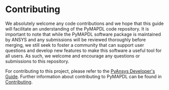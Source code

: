 # Contributing

We absolutely welcome any code contributions and we hope that this
guide will facilitate an understanding of the PyMAPDL code
repository. It is important to note that while the PyMAPDL software
package is maintained by ANSYS and any submissions will be reviewed
thoroughly before merging, we still seek to foster a community that can
support user questions and develop new features to make this software
a useful tool for all users.  As such, we welcome and encourage any
questions or submissions to this repository.


For contributing to this project, please refer to the [PyAnsys Developer's Guide].
Further information about contributing to PyMAPDL can be found in [Contributing](https://mapdl.docs.pyansys.com/version/stable/getting_started/contribution.html).

[PyAnsys Developer's Guide]: https://dev.docs.pyansys.com/
